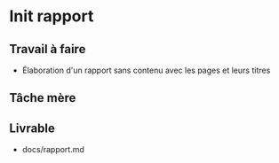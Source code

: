 # Init rapport

## Travail à faire

- Élaboration d'un rapport sans contenu avec les pages et leurs titres


## Tâche mère


## Livrable
- docs/rapport.md


